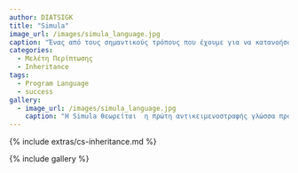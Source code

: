 ```yaml
---
author: DIATSIGK
title: "Simula"
image_url: /images/simula_language.jpg
caption: "Ένας από τους σημαντικούς τρόπους που έχουμε για να κατανοήσουμε τον κόσμο είναι να ταξινομήσουμε τα πράγματα. Eτσι τα ταξινομούμε σε κατηγορίες ή τάξεις."
categories:
  - Μελέτη Περίπτωσης
  - Inheritance
tags:
  - Program Language
  - success
gallery:
  - image_url: /images/simula_language.jpg
    caption: "H Simula θεωρείται  η πρώτη αντικειμενοστραφής γλώσσα προγραμματισμού. Όπως υποδηλώνει τι όνομα της, η πρώτη έκδοση χρησιμοποιήθηκε για προσομοιώσεις. Η Simula 67 σχεδιάστηκε για να είναι μια γλώσσα προγραμματισμού γενικής χρήσης και παρείχε το πλαίσιο για πολλές τις δυνατότητες των αντικειμενοστραφών γλωσσών σήμερα (Abstraction, Polymorphism, Inheritance, Program Structure). Βασικό μειονέκτημα της ήταν η έλλειψη debugging tools κατι το οποίο ήρθε να διορθώσει η Smalltalk  γλώσσα."
---
```


{% include extras/cs-inheritance.md %}

{% include gallery %}
